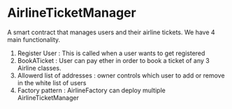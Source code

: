 # AirlineTicketManager
A smart contract that manages users and their airline tickets.
We have 4 main functionality.
1) Register User : This is called when a user wants to get registered
2) BookATicket : User can pay ether in order to book a ticket of any 3 Airline classes.
3) Allowerd list of addresses : owner controls which user to add or remove in the white list of users
4) Factory pattern : AirlineFactory can deploy multiple AirlineTicketManager 
